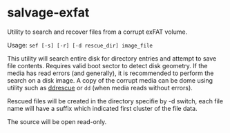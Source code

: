 # salvage-exfat
Utility to search and recover files from a corrupt exFAT volume.

Usage:
`sef [-s] [-r] [-d rescue_dir] image_file`

This utility will search entire disk for directory entries and attempt to save file contents. Requires valid boot sector to detect disk geometry. If the media has read errors (and generally), it is recommended to perform the search on a disk image. A copy of the corrupt media can be dome using utility such as [ddrescue](https://www.gnu.org/software/ddrescue/) or `dd` (when media reads without errors).

Rescued files will be created in the directory specifie by -d switch, each file name will have a suffix which indicated first cluster of the file data.

The source will be open read-only.
